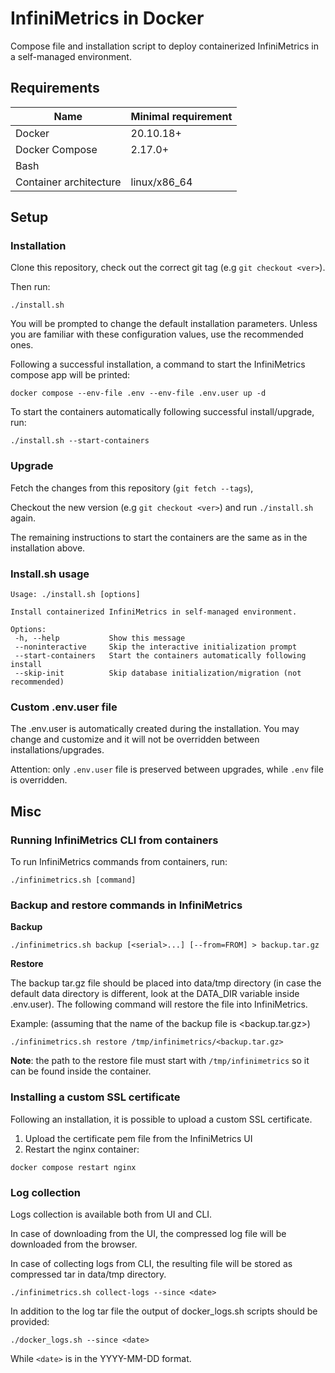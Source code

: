 # InfiniMetrics in Docker

Compose file and installation script to deploy containerized InfiniMetrics in a self-managed environment.

## Requirements

Name | Minimal requirement
--- | --- |
Docker | 20.10.18+	
Docker Compose | 2.17.0+	
Bash |
Container architecture | linux/x86_64

## Setup
### Installation

Clone this repository, check out the correct git tag (e.g `git checkout <ver>`).

Then run:

```
./install.sh
```

You will be prompted to change the default installation parameters. Unless you are familiar with these configuration values, use the recommended ones.

Following a successful installation, a command to start the InfiniMetrics compose app will be printed: 

```
docker compose --env-file .env --env-file .env.user up -d
```

To start the containers automatically following successful install/upgrade, run:

```
./install.sh --start-containers
```

### Upgrade 

Fetch the changes from this repository (`git fetch --tags`), 

Checkout the new version (e.g `git checkout <ver>`) and run `./install.sh` again.

The remaining instructions to start the containers are the same as in the installation above.

### Install.sh usage

```
Usage: ./install.sh [options]

Install containerized InfiniMetrics in self-managed environment.

Options:
 -h, --help           Show this message
 --noninteractive     Skip the interactive initialization prompt
 --start-containers   Start the containers automatically following install
 --skip-init          Skip database initialization/migration (not recommended)
```

### Custom .env.user file

The .env.user is automatically created during the installation. You may change and customize and it will not be overridden between installations/upgrades.

Attention: only  `.env.user` file is preserved between upgrades, while `.env` file is overridden.

## Misc

### Running InfiniMetrics CLI from containers

To run InfiniMetrics commands from containers, run:

    ./infinimetrics.sh [command]

### Backup and restore commands in InfiniMetrics

**Backup**

```
./infinimetrics.sh backup [<serial>...] [--from=FROM] > backup.tar.gz
```

**Restore**

The backup tar.gz file should be placed into data/tmp directory (in case the default data directory is different, look at the DATA_DIR variable inside .env.user). The following command will restore the file into InfiniMetrics. 

Example: (assuming that the name of the backup file is <backup.tar.gz>)
```
./infinimetrics.sh restore /tmp/infinimetrics/<backup.tar.gz>
```

**Note**: the path to the restore file must start with `/tmp/infinimetrics` so it can be found inside the container.


### Installing a custom SSL certificate

Following an installation, it is possible to upload a custom SSL certificate.

1. Upload the certificate pem file from the InfiniMetrics UI
2. Restart the nginx container:
```
docker compose restart nginx
```

### Log collection

Logs collection is available both from UI and CLI.

In case of downloading from the UI, the compressed log file will be downloaded from the browser.

In case of collecting logs from CLI, the resulting file will be stored as compressed tar in data/tmp directory.

    ./infinimetrics.sh collect-logs --since <date>

In addition to the log tar file the output of docker_logs.sh scripts should be provided:

    ./docker_logs.sh --since <date>

While `<date>` is in the YYYY-MM-DD format. 
